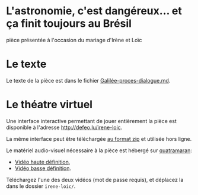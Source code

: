 # L'astronomie, c'est dangéreux... et ça finit toujours au Brésil

pièce présentée à l'occasion du mariage d'Irène et Loïc


# Le texte

Le texte de la pièce est dans le fichier [Galilée-proces-dialogue.md](blob/gh-pages/Galilée-proces-dialogue.md).


# Le théatre virtuel

Une interface interactive permettant de jouer entièrement la pièce est
disponible à l'adresse <http://defeo.lu/irene-loic>.

La même interface peut être téléchargée [au format zip](archive/gh-pages.zip)
et utilisée hors ligne.

Le matériel audio-visuel nécessaire à la pièce est hébergé sur
[quatramaran](https://quatramaran.ens.fr):

* [Vidéo haute définition](https://quatramaran.ens.fr/~defeo/irene-loic/irene-loic.ogg),
* [Vidéo basse définition](https://quatramaran.ens.fr/~defeo/irene-loic/irene-loic-low.ogg).

Téléchargez l'une des deux vidéos (mot de passe requis), et déplacez la dans le dossier `irene-loic/`.
